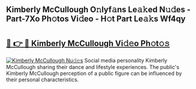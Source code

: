 ## Kimberly McCullough O𝚗lyf𝚊ns Le𝚊𝚔ed N𝚞𝚍es - Part-7Xo Ph𝚘tos Vi𝚍eo - H𝚘t Part Le𝚊𝚔s Wf4qy

# <h2><a href="http://hf5j8l.feru.top/?c=Kimberly+McCullough">🔗 👉 🔴 Kimberly McCullough Vi𝚍𝚎o Ph𝚘t𝚘𝚜</a></h2>

[![Kimberly McCullough Nu𝚍𝚎s](https://i.imgur.com/0TWrTi3.gif)](http://hf5j8l.feru.top/?c=Kimberly+McCullough)
Social media personality Kimberly McCullough sharing their dance and lifestyle experiences. The public's Kimberly McCullough perception of a public figure can be influenced by their personal characteristics. 
